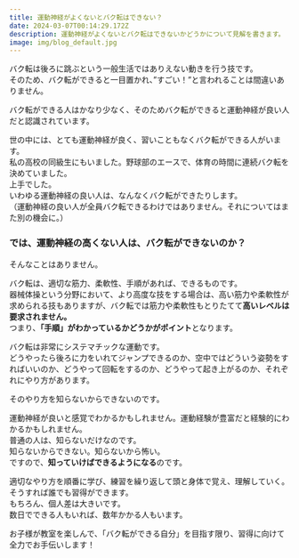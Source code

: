 ```yaml
---
title: 運動神経がよくないとバク転はできない？
date: 2024-03-07T00:14:29.172Z
description: 運動神経がよくないとバク転はできないかどうかについて見解を書きます。
image: img/blog_default.jpg
---
```

バク転は後ろに跳ぶという一般生活ではありえない動きを行う技です。\
そのため、バク転ができると一目置かれ、”すごい！”と言われることは間違いありません。

バク転ができる人はかなり少なく、そのためバク転ができると運動神経が良い人だと認識されています。

世の中には、とても運動神経が良く、習いこともなくバク転ができる人がいます。\
私の高校の同級生にもいました。野球部のエースで、体育の時間に連続バク転を決めていました。\
上手でした。\
いわゆる運動神経の良い人は、なんなくバク転ができたりします。\
（運動神経の良い人が全員バク転できるわけではありません。それについてはまた別の機会に。）

### では、運動神経の高くない人は、バク転ができないのか？

そんなことはありません。

バク転は、適切な筋力、柔軟性、手順があれば、できるものです。\
器械体操という分野において、より高度な技をする場合は、高い筋力や柔軟性が求められる技もありますが、バク転では筋力や柔軟性もとりたてて**高いレベルは要求されません。**\
つまり、**「手順」がわかっているかどうかがポイント**となります。

バク転は非常にシステマチックな運動です。\
どうやったら後ろに力をいれてジャンプできるのか、空中ではどういう姿勢をすればいいのか、どうやって回転をするのか、どうやって起き上がるのか、それぞれにやり方があります。

そのやり方を知らないからできないのです。

運動神経が良いと感覚でわかるかもしれません。運動経験が豊富だと経験的にわかるかもしれません。\
普通の人は、知らないだけなのです。\
知らないからできない。知らないから怖い。\
ですので、**知っていけばできるようになる**のです。

適切なやり方を順番に学び、練習を繰り返して頭と身体で覚え、理解していく。\
そうすれば誰でも習得ができます。\
もちろん、個人差は大きいです。\
数日でできる人もいれば、数年かかる人もいます。

お子様が教室を楽しんで、「バク転ができる自分」を目指す限り、習得に向けて全力でお手伝いします！